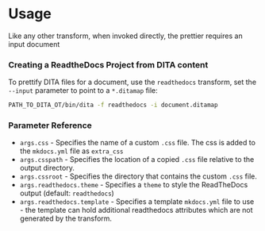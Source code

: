 <h1>Usage</h1>

Like any other transform, when invoked directly, the prettier requires an input document

### Creating a ReadtheDocs Project from DITA content

To prettify DITA files for a document, use the `readthedocs` transform,  set the `--input` parameter to point to a `*.ditamap` file:

```bash
PATH_TO_DITA_OT/bin/dita -f readthedocs -i document.ditamap
```

### Parameter Reference

-    `args.css` - Specifies the name of a custom `.css` file. The css is added to the `mkdocs.yml` file as `extra_css`
-    `args.csspath` - Specifies the location of a copied `.css` file relative to the output directory.
-    `args.cssroot` - Specifies the directory that contains the custom `.css` file.
-    `args.readthedocs.theme` - Specifies a `theme` to style the ReadTheDocs output (default: `readthedocs`)
-    `args.readthedocs.template` - Specifies a template `mkdocs.yml` file to use - the template can hold additional readthedocs attributes which are not generated by the transform.